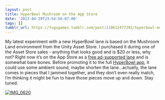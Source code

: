 ```yaml
---
layout: post
title: HyperBowl Mushroom on the App Store
date: '2013-04-29T23:54:56-07:00'
tags: []
tumblr_url: https://fugugames.tumblr.com/post/110612477291/hyperbowl-mushroom-on-the-app-store
---
```

My latest experiment with a new HyperBowl lane is based on the Mushroom Land environment from the Unity Asset Store. I purchased it during one of the Asset Store sales - anything that looks good and is $20 or less, why not? Right now it’s on the App Store as a [free ad-supported lane](https://itunes.apple.com/app/hyperbowl-mushroom/id636429095) and is somewhat bare bones. Before promoting it to the full [HyperBowl app](http://itunes.apple.com/us/app/hyperbowl/id344209253), it could use some ambient sound, maybe shorten the lane…actually, the lane comes in pieces that I jammed together, and they don’t even really match, I’m thinking it might be fun to have those pieces move up and down. Stay tuned.

[![IMG_0620](http://itshardtofondlepenguins.com/wp-content/uploads/2013/04/IMG_0620.png)](http://itshardtofondlepenguins.com/wp-content/uploads/2013/04/IMG_0620.png)

